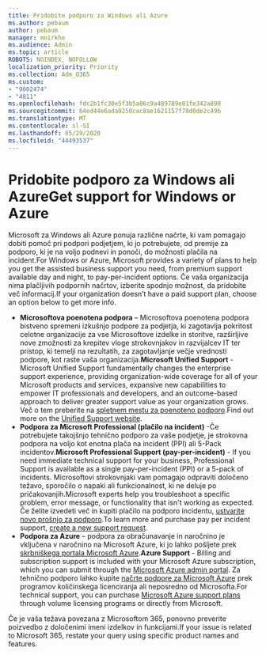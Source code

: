 ```yaml
---
title: Pridobite podporo za Windows ali Azure
ms.author: pebaum
author: pebaum
manager: mnirkhe
ms.audience: Admin
ms.topic: article
ROBOTS: NOINDEX, NOFOLLOW
localization_priority: Priority
ms.collection: Adm_O365
ms.custom:
- "9002474"
- "4811"
ms.openlocfilehash: fdc2b1fc30e5f3b5a06c9a489789e81fe342a890
ms.sourcegitcommit: 64ed44e6ada9250cac8ae1621157f78d0de2c49b
ms.translationtype: MT
ms.contentlocale: sl-SI
ms.lasthandoff: 05/29/2020
ms.locfileid: "44493537"
---
```

# <a name="get-support-for-windows-or-azure"></a><span data-ttu-id="0c90d-102">Pridobite podporo za Windows ali Azure</span><span class="sxs-lookup"><span data-stu-id="0c90d-102">Get support for Windows or Azure</span></span>

<span data-ttu-id="0c90d-103">Microsoft za Windows ali Azure ponuja različne načrte, ki vam pomagajo dobiti pomoč pri podpori podjetjem, ki jo potrebujete, od premije za podporo, ki je na voljo podnevi in ponoči, do možnosti plačila na incident.</span><span class="sxs-lookup"><span data-stu-id="0c90d-103">For Windows or Azure, Microsoft provides a variety of plans to help you get the assisted business support you need, from premium support available day and night, to pay-per-incident options.</span></span> <span data-ttu-id="0c90d-104">Če vaša organizacija nima plačljivih podpornih načrtov, izberite spodnjo možnost, da pridobite več informacij.</span><span class="sxs-lookup"><span data-stu-id="0c90d-104">If your organization doesn’t have a paid support plan, choose an option below to get more info.</span></span>

- <span data-ttu-id="0c90d-105">**Microsoftova poenotena podpora** – Microsoftova poenotena podpora bistveno spremeni izkušnjo podpore za podjetja, ki zagotavlja pokritost celotne organizacije za vse Microsoftove izdelke in storitve, razširljive nove zmožnosti za krepitev vloge strokovnjakov in razvijalcev IT ter pristop, ki temelji na rezultatih, za zagotavljanje večje vrednosti podpore, kot raste vaša organizacija.</span><span class="sxs-lookup"><span data-stu-id="0c90d-105">**Microsoft Unified Support** - Microsoft Unified Support fundamentally changes the enterprise support experience, providing organization-wide coverage for all of your Microsoft products and services, expansive new capabilities to empower IT professionals and developers, and an outcome-based approach to deliver greater support value as your organization grows.</span></span> <span data-ttu-id="0c90d-106">Več o tem preberite na [spletnem mestu za poenoteno podporo](https://aka.ms/unified-support).</span><span class="sxs-lookup"><span data-stu-id="0c90d-106">Find out more on the [Unified Support website](https://aka.ms/unified-support).</span></span>
- <span data-ttu-id="0c90d-107">**Podpora za Microsoft Professional (plačilo na incident)** -Če potrebujete takojšnjo tehnično podporo za vaše podjetje, je strokovna podpora na voljo kot enotna plača na incident (PPI) ali 5-Pack incidentov.</span><span class="sxs-lookup"><span data-stu-id="0c90d-107">**Microsoft Professional Support (pay-per-incident)** - If you need immediate technical support for your business, Professional Support is available as a single pay-per-incident (PPI) or a 5-pack of incidents.</span></span> <span data-ttu-id="0c90d-108">Microsoftovi strokovnjaki vam pomagajo odpraviti določeno težavo, sporočilo o napaki ali funkcionalnost, ki ne deluje po pričakovanjih.</span><span class="sxs-lookup"><span data-stu-id="0c90d-108">Microsoft experts help you troubleshoot a specific problem, error message, or functionality that isn't working as expected.</span></span> <span data-ttu-id="0c90d-109">Če želite izvedeti več in kupiti plačilo na podporo incidentu, [ustvarite novo prošnjo za podporo](https://support.microsoft.com/supportforbusiness/productselection).</span><span class="sxs-lookup"><span data-stu-id="0c90d-109">To learn more and purchase pay per incident support, [create a new support request](https://support.microsoft.com/supportforbusiness/productselection).</span></span>
- <span data-ttu-id="0c90d-110">**Podpora za Azure** – podpora za obračunavanje in naročnino je vključena v naročnino na Microsoft Azure, ki jo lahko pošljete prek [skrbniškega portala Microsoft Azure](https://portal.azure.com/).</span><span class="sxs-lookup"><span data-stu-id="0c90d-110">**Azure Support** - Billing and subscription support is included with your Microsoft Azure subscription, which you can submit through the [Microsoft Azure admin portal](https://portal.azure.com/).</span></span> <span data-ttu-id="0c90d-111">Za tehnično podporo lahko kupite [načrte podpore za Microsoft Azure](https://azure.microsoft.com/support/plans/) prek programov količinskega licenciranja ali neposredno od Microsofta.</span><span class="sxs-lookup"><span data-stu-id="0c90d-111">For technical support, you can purchase [Microsoft Azure support plans](https://azure.microsoft.com/support/plans/) through volume licensing programs or directly from Microsoft.</span></span>

<span data-ttu-id="0c90d-112">Če je vaša težava povezana z Microsoftom 365, ponovno preverite poizvedbo z določenimi imeni izdelkov in funkcijami.</span><span class="sxs-lookup"><span data-stu-id="0c90d-112">If your issue is related to Microsoft 365, restate your query using specific product names and features.</span></span>
